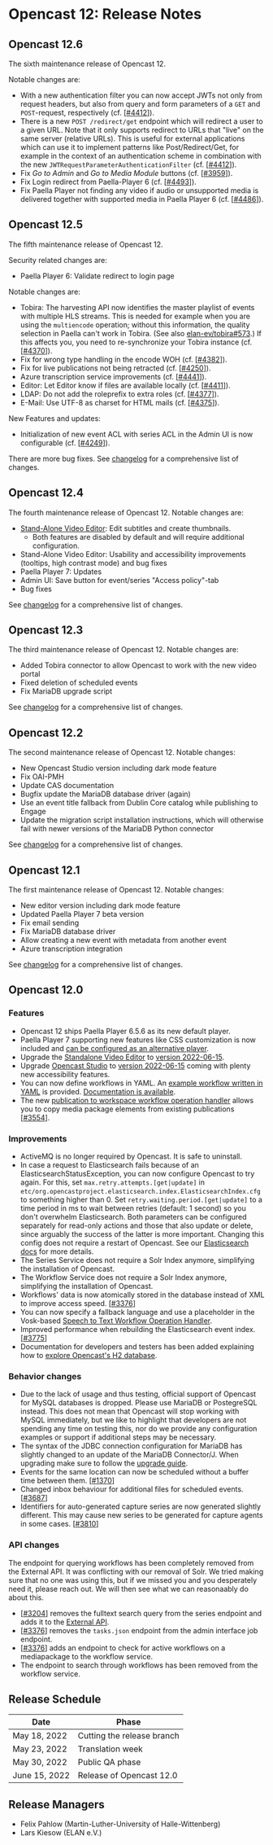 # Opencast 12: Release Notes

Opencast 12.6
-------------

The sixth maintenance release of Opencast 12.

Notable changes are:

- With a new authentication filter you can now accept JWTs not only from
  request headers, but also from query and form parameters of a `GET` and
  `POST`-request, respectively
  (cf. [[#4412](https://github.com/opencast/opencast/pull/4412)]).
- There is a new `POST /redirect/get` endpoint which will redirect a user to a
  given URL. Note that it only supports redirect to URLs that "live" on the
  same server (relative URLs). This is useful for external applications which
  can use it to implement patterns like Post/Redirect/Get, for example in the
  context of an authentication scheme in combination with the new
  `JWTRequestParameterAuthenticationFilter`
  (cf. [[#4412](https://github.com/opencast/opencast/pull/4412)]).
- Fix *Go to Admin* and *Go to Media Module* buttons
  (cf. [[#3959](https://github.com/opencast/opencast/issues/3959)]).
- Fix Login redirect from Paella-Player 6
  (cf. [[#4493](https://github.com/opencast/opencast/issues/4493)]).
- Fix Paella Player not finding any video if audio or unsupported
  media is delivered together with supported media in Paella Player 6
  (cf. [[#4486](https://github.com/opencast/opencast/pull/4486)]).


Opencast 12.5
-------------

The fifth maintenance release of Opencast 12.

Security related changes are:

- Paella Player 6: Validate redirect to login page

Notable changes are:

- Tobira: The harvesting API now identifies the master playlist of events with
  multiple HLS streams. This is needed for example when you are using the
  `multiencode` operation; without this information, the quality selection in
  Paella can't work in Tobira.
  (See also [elan-ev/tobira#573](https://github.com/elan-ev/tobira/issues/573).)
  If this affects you, you need to re-synchronize your Tobira instance
  (cf. [[#4370](https://github.com/opencast/opencast/pull/4370)]).
- Fix for wrong type handling in the encode WOH
  (cf. [[#4382](https://github.com/opencast/opencast/pull/4382)]).
- Fix for live publications not being retracted
  (cf. [[#4250](https://github.com/opencast/opencast/pull/4250)]).
- Azure transcription service improvements
  (cf. [[#4441](https://github.com/opencast/opencast/pull/4441)]).
- Editor: Let Editor know if files are available locally
  (cf. [[#4411](https://github.com/opencast/opencast/pull/4411)]).
- LDAP: Do not add the roleprefix to extra roles
  (cf. [[#4377](https://github.com/opencast/opencast/pull/4377)]).
- E-Mail: Use UTF-8 as charset for HTML mails
  (cf. [[#4375](https://github.com/opencast/opencast/pull/4375)]).

New Features and updates:
- Initialization of new event ACL with series ACL in the Admin UI is now configurable
  (cf. [[#4249](https://github.com/opencast/opencast/pull/4249)]).

There are more bug fixes.
See [changelog](changelog.md) for a comprehensive list of changes.

Opencast 12.4
-------------

The fourth maintenance release of Opencast 12.
Notable changes are:

- [Stand-Alone Video Editor](modules/editor.md): Edit subtitles and create thumbnails.
    - Both features are disabled by default and will require additional configuration.
- Stand-Alone Video Editor: Usability and accessibility improvements (tooltips, high contrast mode) and bug fixes
- Paella Player 7: Updates
- Admin UI: Save button for event/series "Access policy"-tab
- Bug fixes

See [changelog](changelog.md) for a comprehensive list of changes.

Opencast 12.3
-------------

The third maintenance release of Opencast 12.
Notable changes are:

- Added Tobira connector to allow Opencast to work with the new video portal
- Fixed deletion of scheduled events
- Fix MariaDB upgrade script

See [changelog](changelog.md) for a comprehensive list of changes.

Opencast 12.2
-------------

The second maintenance release of Opencast 12.
Notable changes:

- New Opencast Studio version including dark mode feature
- Fix OAI-PMH
- Update CAS documentation
- Bugfix update the MariaDB database driver (again)
- Use an event title fallback from Dublin Core catalog while publishing to
  Engage
- Update the migration script installation instructions, which will otherwise
  fail with newer versions of the MariaDB Python connector

See [changelog](changelog.md) for a comprehensive list of changes.

Opencast 12.1
-------------

The first maintenance release of Opencast 12.
Notable changes:

- New editor version including dark mode feature
- Updated Paella Player 7 beta version
- Fix email sending
- Fix MariaDB database driver
- Allow creating a new event with metadata from another event
- Azure transcription integration

See [changelog](changelog.md) for a comprehensive list of changes.


Opencast 12.0
-------------

### Features

- Opencast 12 ships Paella Player 6.5.6 as its new default player.
- Paella Player 7 supporting new features like CSS customization is now included and
  [can be configured as an alternative player](modules/paella.player7/configuration.md).
- Upgrade the [Standalone Video Editor](modules/editor.md) to
  [version 2022-06-15](https://github.com/opencast/opencast-editor/releases/tag/2022-06-15).
- Upgrade [Opencast Studio](modules/studio.md) to
  [version 2022-06-15](https://github.com/elan-ev/opencast-studio/releases/tag/2022-06-15)
  coming with plenty new accessibility features.
- You can now define workflows in YAML. An
  [example workflow written in YAML](https://github.com/opencast/opencast/blob/r/12.x/etc/workflows/fast.yaml) is provided.
  [Documentation is available](configuration/workflow.md#using-yaml-files-with-workflows).
- The new [publication to workspace workflow operation handler](workflowoperationhandlers/publication-to-workspace-woh.md)
  allows you to copy media package elements from existing publications
  [[#3554](https://github.com/opencast/opencast/pull/3554)].

### Improvements

- ActiveMQ is no longer required by Opencast. It is safe to uninstall.
- In case a request to Elasticsearch fails because of an
  ElasticsearchStatusException, you can now configure Opencast to try again.
  For this, set `max.retry.attempts.[get|update]` in
  `etc/org.opencastproject.elasticsearch.index.ElasticsearchIndex.cfg`
  to something higher than 0. Set `retry.waiting.period.[get|update]` to a time
  period in ms to wait between retries (default: 1 second) so you don't
  overwhelm Elasticsearch.
  Both parameters can be configured separately for read-only actions and those
  that also update or delete, since arguably the success of the latter is more
  important. Changing this config does not require a restart of Opencast. See
  our [Elasticsearch docs](configuration/elasticsearch.md) for more details.
- The Series Service does not require a Solr Index anymore, simplifying the
  installation of Opencast.
- The Workflow Service does not require a Solr Index anymore, simplifying the
  installation of Opencast.
- Workflows' data is now atomically stored in the database instead of XML to
  improve access speed. [[#3376](https://github.com/opencast/opencast/pull/3376)]
- You can now specify a fallback language and use a placeholder in the Vosk-based
  [Speech to Text Workflow Operation Handler](workflowoperationhandlers/speech-to-text-woh.md).
- Improved performance when rebuilding the Elasticsearch event index. [[#3775](https://github.com/opencast/opencast/pull/3775)]
- Documentation for developers and testers has been added explaining how to
  [explore Opencast's H2 database](https://docs.opencast.org/r/12.x/developer/explore-h2-database/).


### Behavior changes

- Due to the lack of usage and thus testing, official support of Opencast for
  MySQL databases is dropped. Please use MariaDB or PostegreSQL instead.
  This does not mean that Opencast will stop working with MySQL immediately,
  but we like to highlight that developers are not spending any time on testing
  this, nor do we provide any configuration examples or support if additional
  steps may be necessary.
- The syntax of the JDBC connection configuration for MariaDB has slightly
  changed to an update of the MariaDB Connector/J. When upgrading make sure
  to follow the [upgrade guide](upgrade.md).
- Events for the same location can now be scheduled without a buffer time between them. [[#1370](https://github.com/opencast/opencast/pull/1370/files)]
- Changed inbox behaviour for additional files for scheduled events. [[#3687](https://github.com/opencast/opencast/pull/3687)]
- Identifiers for auto-generated capture series are now generated slightly
  different. This may cause new series to be generated for capture agents in
  some cases. [[#3810](https://github.com/opencast/opencast/pull/3810)]

### API changes

<div class=warn>
The endpoint for querying workflows has been completely removed from the External API.
It was conflicting with our removal of Solr.
We tried making sure that no one was using this, but if we missed you and you desperately need it, please reach out.
We will then see what we can reasonaably do about this.
</div>

- [[#3204](https://github.com/opencast/opencast/pull/3204)] removes the fulltext
  search query from the series endpoint and adds it to the
  [External API](https://docs.opencast.org/r/12.x/developer/#api/series-api/).
- [[#3376](https://github.com/opencast/opencast/pull/3376)] removes the
  `tasks.json` endpoint from the admin interface job endpoint.
- [[#3376](https://github.com/opencast/opencast/pull/3376)] adds an endpoint to
  check for active workflows on a mediapackage to the workflow service.
- The endpoint to search through workflows has been removed from the workflow
  service.

Release Schedule
----------------

| Date                        | Phase                       |
|-----------------------------|-----------------------------|
| May 18, 2022                | Cutting the release branch  |
| May 23, 2022                | Translation week            |
| May 30, 2022                | Public QA phase             |
| June 15, 2022               | Release of Opencast 12.0    |


Release Managers
----------------

- Felix Pahlow (Martin-Luther-University of Halle-Wittenberg)
- Lars Kiesow (ELAN e.V.)
